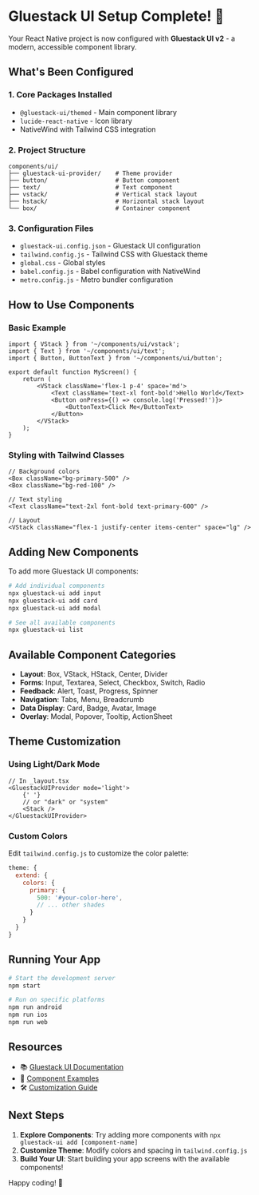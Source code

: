 # Gluestack UI Setup Complete! 🎉

Your React Native project is now configured with **Gluestack UI v2** - a modern, accessible component library.

## What's Been Configured

### 1. **Core Packages Installed**

- `@gluestack-ui/themed` - Main component library
- `lucide-react-native` - Icon library
- NativeWind with Tailwind CSS integration

### 2. **Project Structure**

```
components/ui/
├── gluestack-ui-provider/    # Theme provider
├── button/                   # Button component
├── text/                     # Text component
├── vstack/                   # Vertical stack layout
├── hstack/                   # Horizontal stack layout
└── box/                      # Container component
```

### 3. **Configuration Files**

- `gluestack-ui.config.json` - Gluestack UI configuration
- `tailwind.config.js` - Tailwind CSS with Gluestack theme
- `global.css` - Global styles
- `babel.config.js` - Babel configuration with NativeWind
- `metro.config.js` - Metro bundler configuration

## How to Use Components

### Basic Example

```tsx
import { VStack } from '~/components/ui/vstack';
import { Text } from '~/components/ui/text';
import { Button, ButtonText } from '~/components/ui/button';

export default function MyScreen() {
	return (
		<VStack className='flex-1 p-4' space='md'>
			<Text className='text-xl font-bold'>Hello World</Text>
			<Button onPress={() => console.log('Pressed!')}>
				<ButtonText>Click Me</ButtonText>
			</Button>
		</VStack>
	);
}
```

### Styling with Tailwind Classes

```tsx
// Background colors
<Box className="bg-primary-500" />
<Box className="bg-red-100" />

// Text styling
<Text className="text-2xl font-bold text-primary-600" />

// Layout
<VStack className="flex-1 justify-center items-center" space="lg" />
```

## Adding New Components

To add more Gluestack UI components:

```bash
# Add individual components
npx gluestack-ui add input
npx gluestack-ui add card
npx gluestack-ui add modal

# See all available components
npx gluestack-ui list
```

## Available Component Categories

- **Layout**: Box, VStack, HStack, Center, Divider
- **Forms**: Input, Textarea, Select, Checkbox, Switch, Radio
- **Feedback**: Alert, Toast, Progress, Spinner
- **Navigation**: Tabs, Menu, Breadcrumb
- **Data Display**: Card, Badge, Avatar, Image
- **Overlay**: Modal, Popover, Tooltip, ActionSheet

## Theme Customization

### Using Light/Dark Mode

```tsx
// In _layout.tsx
<GluestackUIProvider mode='light'>
	{' '}
	// or "dark" or "system"
	<Stack />
</GluestackUIProvider>
```

### Custom Colors

Edit `tailwind.config.js` to customize the color palette:

```javascript
theme: {
  extend: {
    colors: {
      primary: {
        500: '#your-color-here',
        // ... other shades
      }
    }
  }
}
```

## Running Your App

```bash
# Start the development server
npm start

# Run on specific platforms
npm run android
npm run ios
npm run web
```

## Resources

- 📚 [Gluestack UI Documentation](https://gluestack.io/ui/docs)
- 🎨 [Component Examples](https://gluestack.io/ui/docs/components)
- 🛠️ [Customization Guide](https://gluestack.io/ui/docs/guides/customization)

## Next Steps

1. **Explore Components**: Try adding more components with `npx gluestack-ui add [component-name]`
2. **Customize Theme**: Modify colors and spacing in `tailwind.config.js`
3. **Build Your UI**: Start building your app screens with the available components!

Happy coding! 🚀
